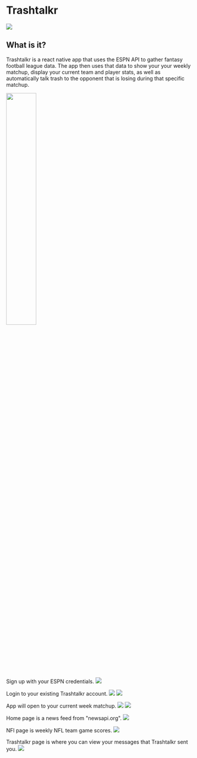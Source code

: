 # Trashtalkr
![](/poop.png)

##  What is it?
Trashtalkr is a react native app that uses the ESPN API to gather fantasy football league data. The app then uses that data to show your your weekly matchup, display your current team and player stats, as well as automatically talk trash to the opponent that is losing during that specific matchup.


<img src="![](https://media.giphy.com/media/l4EpcazyPta1byn8Q/giphy.gif)
" width=40%>


Sign up with your ESPN credentials.
![](./2.png)

Login to your existing Trashtalkr account.
![](./3.png)
![](./4.png)

App will open to your current week matchup.
![](./5.png)
![](./6.png)

Home page is a news feed from "newsapi.org".
![](./7.png)

NFl page is weekly NFL team game scores.
![](./8.png)

Trashtalkr page is where you can view your messages that Trashtalkr sent you.
![](./9.png)
